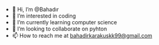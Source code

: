 - 👋 Hi, I’m @Bahadır
- 👀 I’m interested in coding 
- 🌱 I’m currently learning computer science
- 💞️ I’m looking to collaborate on pyhton
- 📫 How to reach me at bahadirkarakuskk99@gmail.com

<!---
bahadir11/bahadir11 is a ✨ special ✨ repository because its `README.md` (this file) appears on your GitHub profile.
You can click the Preview link to take a look at your changes.
--->
